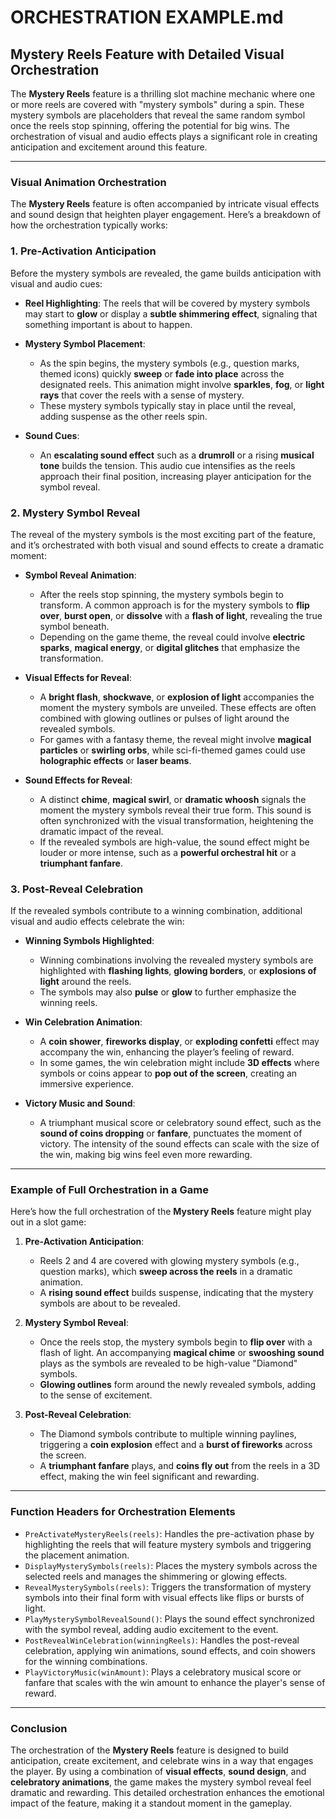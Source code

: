 # ORCHESTRATION EXAMPLE.md

## Mystery Reels Feature with Detailed Visual Orchestration

The **Mystery Reels** feature is a thrilling slot machine mechanic where one or more reels are covered with "mystery symbols" during a spin. These mystery symbols are placeholders that reveal the same random symbol once the reels stop spinning, offering the potential for big wins. The orchestration of visual and audio effects plays a significant role in creating anticipation and excitement around this feature.

---

### Visual Animation Orchestration

The **Mystery Reels** feature is often accompanied by intricate visual effects and sound design that heighten player engagement. Here’s a breakdown of how the orchestration typically works:

### 1. **Pre-Activation Anticipation**

Before the mystery symbols are revealed, the game builds anticipation with visual and audio cues:

- **Reel Highlighting**: The reels that will be covered by mystery symbols may start to **glow** or display a **subtle shimmering effect**, signaling that something important is about to happen.
  
- **Mystery Symbol Placement**:
    - As the spin begins, the mystery symbols (e.g., question marks, themed icons) quickly **sweep** or **fade into place** across the designated reels. This animation might involve **sparkles**, **fog**, or **light rays** that cover the reels with a sense of mystery.
    - These mystery symbols typically stay in place until the reveal, adding suspense as the other reels spin.

- **Sound Cues**:
    - An **escalating sound effect** such as a **drumroll** or a rising **musical tone** builds the tension. This audio cue intensifies as the reels approach their final position, increasing player anticipation for the symbol reveal.

### 2. **Mystery Symbol Reveal**

The reveal of the mystery symbols is the most exciting part of the feature, and it’s orchestrated with both visual and sound effects to create a dramatic moment:

- **Symbol Reveal Animation**:
    - After the reels stop spinning, the mystery symbols begin to transform. A common approach is for the mystery symbols to **flip over**, **burst open**, or **dissolve** with a **flash of light**, revealing the true symbol beneath.
    - Depending on the game theme, the reveal could involve **electric sparks**, **magical energy**, or **digital glitches** that emphasize the transformation.
  
- **Visual Effects for Reveal**:
    - A **bright flash**, **shockwave**, or **explosion of light** accompanies the moment the mystery symbols are unveiled. These effects are often combined with glowing outlines or pulses of light around the revealed symbols.
    - For games with a fantasy theme, the reveal might involve **magical particles** or **swirling orbs**, while sci-fi-themed games could use **holographic effects** or **laser beams**.

- **Sound Effects for Reveal**:
    - A distinct **chime**, **magical swirl**, or **dramatic whoosh** signals the moment the mystery symbols reveal their true form. This sound is often synchronized with the visual transformation, heightening the dramatic impact of the reveal.
    - If the revealed symbols are high-value, the sound effect might be louder or more intense, such as a **powerful orchestral hit** or a **triumphant fanfare**.

### 3. **Post-Reveal Celebration**

If the revealed symbols contribute to a winning combination, additional visual and audio effects celebrate the win:

- **Winning Symbols Highlighted**:
    - Winning combinations involving the revealed mystery symbols are highlighted with **flashing lights**, **glowing borders**, or **explosions of light** around the reels.
    - The symbols may also **pulse** or **glow** to further emphasize the winning reels.

- **Win Celebration Animation**:
    - A **coin shower**, **fireworks display**, or **exploding confetti** effect may accompany the win, enhancing the player’s feeling of reward.
    - In some games, the win celebration might include **3D effects** where symbols or coins appear to **pop out of the screen**, creating an immersive experience.

- **Victory Music and Sound**:
    - A triumphant musical score or celebratory sound effect, such as the **sound of coins dropping** or **fanfare**, punctuates the moment of victory. The intensity of the sound effects can scale with the size of the win, making big wins feel even more rewarding.

---

### Example of Full Orchestration in a Game

Here’s how the full orchestration of the **Mystery Reels** feature might play out in a slot game:

1. **Pre-Activation Anticipation**:
    - Reels 2 and 4 are covered with glowing mystery symbols (e.g., question marks), which **sweep across the reels** in a dramatic animation.
    - A **rising sound effect** builds suspense, indicating that the mystery symbols are about to be revealed.

2. **Mystery Symbol Reveal**:
    - Once the reels stop, the mystery symbols begin to **flip over** with a flash of light. An accompanying **magical chime** or **swooshing sound** plays as the symbols are revealed to be high-value "Diamond" symbols.
    - **Glowing outlines** form around the newly revealed symbols, adding to the sense of excitement.

3. **Post-Reveal Celebration**:
    - The Diamond symbols contribute to multiple winning paylines, triggering a **coin explosion** effect and a **burst of fireworks** across the screen.
    - A **triumphant fanfare** plays, and **coins fly out** from the reels in a 3D effect, making the win feel significant and rewarding.

---

### Function Headers for Orchestration Elements

- `PreActivateMysteryReels(reels)`: Handles the pre-activation phase by highlighting the reels that will feature mystery symbols and triggering the placement animation.
- `DisplayMysterySymbols(reels)`: Places the mystery symbols across the selected reels and manages the shimmering or glowing effects.
- `RevealMysterySymbols(reels)`: Triggers the transformation of mystery symbols into their final form with visual effects like flips or bursts of light.
- `PlayMysterySymbolRevealSound()`: Plays the sound effect synchronized with the symbol reveal, adding audio excitement to the event.
- `PostRevealWinCelebration(winningReels)`: Handles the post-reveal celebration, applying win animations, sound effects, and coin showers for the winning combinations.
- `PlayVictoryMusic(winAmount)`: Plays a celebratory musical score or fanfare that scales with the win amount to enhance the player's sense of reward.

---

### Conclusion

The orchestration of the **Mystery Reels** feature is designed to build anticipation, create excitement, and celebrate wins in a way that engages the player. By using a combination of **visual effects**, **sound design**, and **celebratory animations**, the game makes the mystery symbol reveal feel dramatic and rewarding. This detailed orchestration enhances the emotional impact of the feature, making it a standout moment in the gameplay.
